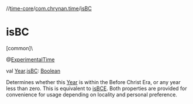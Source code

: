 //[time-core](../../index.md)/[com.chrynan.time](index.md)/[isBC](is-b-c.md)

# isBC

[common]\

@[ExperimentalTime](https://kotlinlang.org/api/latest/jvm/stdlib/kotlin.time/-experimental-time/index.html)

val [Year](-year/index.md).[isBC](is-b-c.md): [Boolean](https://kotlinlang.org/api/latest/jvm/stdlib/kotlin/-boolean/index.html)

Determines whether this [Year](-year/index.md) is within the Before Christ Era, or any year less than zero. This is equivalent to [isBCE](is-b-c-e.md). Both properties are provided for convenience for usage depending on locality and personal preference.
